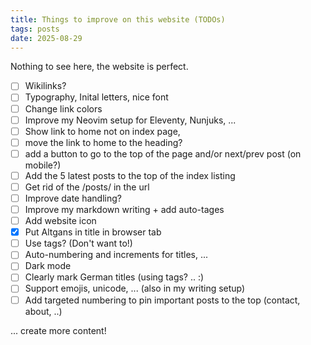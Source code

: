 ```yaml
---
title: Things to improve on this website (TODOs)
tags: posts
date: 2025-08-29
---
```


Nothing to see here, the website is perfect.

- [ ] Wikilinks?
- [ ] Typography, Inital letters, nice font
- [ ] Change link colors
- [ ] Improve my Neovim setup for Eleventy, Nunjuks, ...
- [ ] Show link to home not on index page, 
- [ ] move the link to home to the heading?
- [ ] add a button to go to the top of the page and/or next/prev post (on mobile?)
- [ ] Add the 5 latest posts to the top of the index listing
- [ ] Get rid of the /posts/ in the url
- [ ] Improve date handling?
- [ ] Improve my markdown writing + add auto-tages
- [ ] Add website icon
- [x] Put Altgans in title in browser tab
- [ ] Use tags? (Don't want to!)
- [ ] Auto-numbering and increments for titles, ...
- [ ] Dark mode
- [ ] Clearly mark German titles (using tags? .. :)
- [ ] Support emojis, unicode, ... (also in my writing setup)
- [ ] Add targeted numbering to pin important posts to the top (contact, about, ..)

... create more content!

